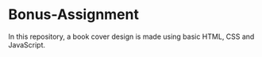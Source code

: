 # Bonus-Assignment
In this repository, a book cover design is made using basic HTML, CSS and JavaScript.
